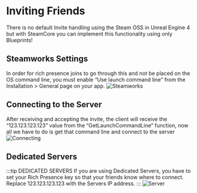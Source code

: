 # Inviting Friends
There is no default Invite handling using the Steam OSS in Unreal Engine 4 but with SteamCore you can 
implement this functionality using only Blueprints!

## Steamworks Settings
In order for rich presence joins to go through this and not be placed on the OS command line, you must enable “Use launch command line” from the Installation > General page on your app.
![Steamworks](https://eeldev.com/wp-content/uploads/2022/03/Screenshot-2022-03-25-153928.png)

## Connecting to the Server
After receiving and accepting the invite, the client will receive the “123.123.123.123” value from the “GetLaunchCommandLine” function, now all we have to do is get that command line and connect to the server
![Connecting](https://eeldev.com/wp-content/uploads/2021/01/afa237e5070f19b3f32c51bc2cb8cc49.png)

## Dedicated Servers
:::tip DEDICATED SERVERS
If you are using Dedicated Servers, you have to set your Rich Presence key so that your friends know where to connect. Replace 123.123.123.123 with the Servers IP address.
:::
![Server](https://eeldev.com/wp-content/uploads/2021/01/4134af009533684e8e9a20199ae9242f.png)